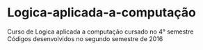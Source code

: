 # Logica-aplicada-a-computação
Curso de Logica aplicada a computação cursado no 4° semestre  
Códigos desenvolvidos no segundo semestre de 2016
